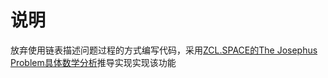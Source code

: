 # 说明
放弃使用链表描述问题过程的方式编写代码，采用[ZCL.SPACE的The Josephus Problem具体数学分析](https://zlearning.netlify.com/math/concretemath/josephus)推导实现实现该功能




